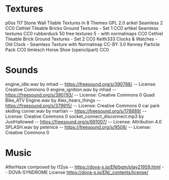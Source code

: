 # Textures
p0ss	117 Stone Wall Tilable Textures in 8 Themes	GPL 2.0
arikel	Seamless 2	CC0
Cethiel	Tileable Bricks Ground Textures - Set 1	CC0
artikel Seamless textures	CC0
rubberduck	50 free textures 5 - with normalmaps	CC0
Cethiel	Tileable Brick Ground Textures - Set 2	CC0
Keith333	Clocks & Watches - Old Clock - Seamless Texture with Normalmap	CC-BY 3.0
Kenney	Particle Pack	CC0
timlesch	Horse Shoe (openclipart)	CC0

# Sounds
engine_idle.wav by mhad -- https://freesound.org/s/390788/ -- License: Creative Commons 0
engine_ignition.wav by mhad -- https://freesound.org/s/390793/ -- License: Creative Commons 0
Quad Bike_ATV Engine.wav by Alex_hears_things -- https://freesound.org/s/379915/ -- License: Creative Commons 0
car park skiding corner.wav by martian -- https://freesound.org/s/178889/ -- License: Creative Commons 0
socket_connect_disconnect.mp3 by JustHallowed -- https://freesound.org/s/691007/ -- License: Attribution 4.0
SPLASH.wav by petenice -- https://freesound.org/s/9508/ -- License: Creative Commons 0

# Music
AfterHaze composed by t12ya -- https://dova-s.jp/EN/bgm/play21959.html -- DOVA-SYNDROME License https://dova-s.jp/EN/_contents/license/